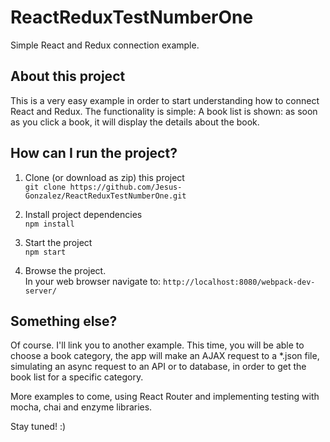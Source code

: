 # ReactReduxTestNumberOne

Simple React and Redux connection example.

## About this project
This is a very easy example in order to start understanding how to connect React and Redux.
The functionality is simple:
A book list is shown: as soon as you click a book, it will display the details about the book.

## How can I run the project?
1. Clone (or download as zip) this project  
`git clone https://github.com/Jesus-Gonzalez/ReactReduxTestNumberOne.git`

2. Install project dependencies  
`npm install`

3. Start the project  
`npm start`

4. Browse the project.  
In your web browser navigate to: `http://localhost:8080/webpack-dev-server/`

## Something else?

Of course. I'll link you to another example. This time, you will be able to choose a book category,
the app will make an AJAX request to a *.json file, simulating an async request to an API or to database,
in order to get the book list for a specific category.

More examples to come, using React Router and implementing testing with mocha, chai and enzyme libraries.

Stay tuned! :)
